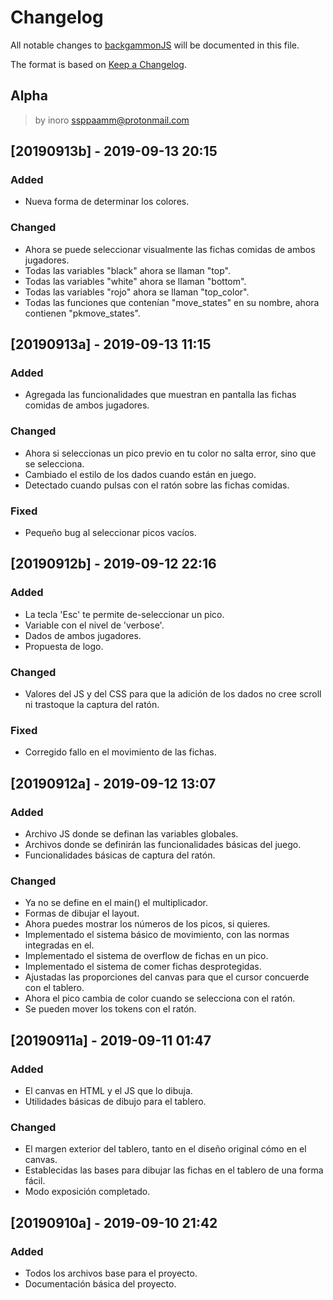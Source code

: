 # Changelog
All notable changes to [backgammonJS](https://github.com/boot1110001/backgammonJS) will be documented in this file.

The format is based on [Keep a Changelog](https://keepachangelog.com/en/1.0.0/).

## Alpha
> by inoro <ssppaamm@protonmail.com>

## [20190913b] - 2019-09-13 20:15
### Added
- Nueva forma de determinar los colores.
### Changed
- Ahora se puede seleccionar visualmente las fichas comidas de ambos jugadores.
- Todas las variables "black" ahora se llaman "top".
- Todas las variables "white" ahora se llaman "bottom".
- Todas las variables "rojo" ahora se llaman "top_color".
- Todas las funciones que contenían "move_states" en su nombre, ahora contienen "pkmove_states".

## [20190913a] - 2019-09-13 11:15
### Added
- Agregada las funcionalidades que muestran en pantalla las fichas comidas de ambos jugadores.
### Changed
- Ahora si seleccionas un pico previo en tu color no salta error, sino que se selecciona.
- Cambiado el estilo de los dados cuando están en juego.
- Detectado cuando pulsas con el ratón sobre las fichas comidas.
### Fixed
- Pequeño bug al seleccionar picos vacíos.

## [20190912b] - 2019-09-12 22:16
### Added
- La tecla 'Esc' te permite de-seleccionar un pico.
- Variable con el nivel de 'verbose'.
- Dados de ambos jugadores.
- Propuesta de logo.
### Changed
- Valores del JS y del CSS para que la adición de los dados no cree scroll ni trastoque la captura del ratón.
### Fixed
- Corregido fallo en el movimiento de las fichas.

## [20190912a] - 2019-09-12 13:07
### Added
- Archivo JS donde se definan las variables globales.
- Archivos donde se definirán las funcionalidades básicas del juego.
- Funcionalidades básicas de captura del ratón.
### Changed
- Ya no se define en el main() el multiplicador.
- Formas de dibujar el layout.
- Ahora puedes mostrar los números de los picos, si quieres.
- Implementado el sistema básico de movimiento, con las normas integradas en el.
- Implementado el sistema de overflow de fichas en un pico.
- Implementado el sistema de comer fichas desprotegidas.
- Ajustadas las proporciones del canvas para que el cursor concuerde con el tablero.
- Ahora el pico cambia de color cuando se selecciona con el ratón.
- Se pueden mover los tokens con el ratón.

## [20190911a] - 2019-09-11 01:47
### Added
- El canvas en HTML y el JS que lo dibuja.
- Utilidades básicas de dibujo para el tablero.
### Changed
- El margen exterior del tablero, tanto en el diseño original cómo en el canvas.
- Establecidas las bases para dibujar las fichas en el tablero de una forma fácil.
- Modo exposición completado.

## [20190910a] - 2019-09-10 21:42
### Added
- Todos los archivos base para el proyecto.
- Documentación básica del proyecto.
